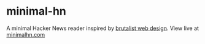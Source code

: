 # minimal-hn
A minimal Hacker News reader inspired by [brutalist web design](http://brutalistwebsites.com).
View live at [minimalhn.com](https://minimal-hn.firebaseapp.com)

